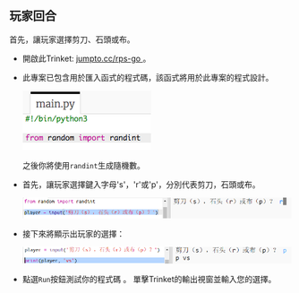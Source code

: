 ## 玩家回合

首先，讓玩家選擇剪刀、石頭或布。

+ 開啟此Trinket: <a href="http://jumpto.cc/rps-go" target="_blank"> jumpto.cc/rps-go </a>。

+ 此專案已包含用於匯入函式的程式碼，該函式將用於此專案的程式設計。
    
    ![截圖](images/rps-imports.png)
    
    之後你將使用`randint`生成隨機數。

+ 首先，讓玩家選擇鍵入字母's'，'r'或'p'，分別代表剪刀，石頭或布。
    
    ![截圖](images/rps-input.png)

+ 接下來將顯示出玩家的選擇：
    
    ![截圖](images/rps-player.png)

+ 點選`Run`按鈕測試你的程式碼 。 單擊Trinket的輸出視窗並輸入您的選擇。